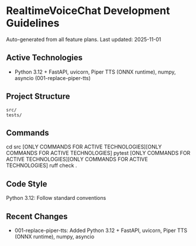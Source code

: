 # RealtimeVoiceChat Development Guidelines

Auto-generated from all feature plans. Last updated: 2025-11-01

## Active Technologies
- Python 3.12 + FastAPI, uvicorn, Piper TTS (ONNX runtime), numpy, asyncio (001-replace-piper-tts)

## Project Structure
```
src/
tests/
```

## Commands
cd src [ONLY COMMANDS FOR ACTIVE TECHNOLOGIES][ONLY COMMANDS FOR ACTIVE TECHNOLOGIES] pytest [ONLY COMMANDS FOR ACTIVE TECHNOLOGIES][ONLY COMMANDS FOR ACTIVE TECHNOLOGIES] ruff check .

## Code Style
Python 3.12: Follow standard conventions

## Recent Changes
- 001-replace-piper-tts: Added Python 3.12 + FastAPI, uvicorn, Piper TTS (ONNX runtime), numpy, asyncio

<!-- MANUAL ADDITIONS START -->
<!-- MANUAL ADDITIONS END -->
